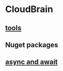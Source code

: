# CloudBrain

## [tools](https://github.com/EifelMono/CloudBrain/blob/master/tools.md)

## Nuget packages


## [async and await](https://github.com/EifelMono/CloudBrain/blob/master/async_and_await.md)

